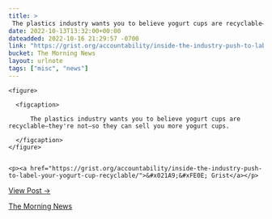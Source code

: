 ```yaml
---
title: > 
 The plastics industry wants you to believe yogurt cups are recyclable—they're not—so they can sell you more yogurt cups.
date: 2022-10-13T13:32:00+00:00
dateadded: 2022-10-16 21:29:57 -0700
link: "https://grist.org/accountability/inside-the-industry-push-to-label-your-yogurt-cup-recyclable/"
bucket: The Morning News
layout: urlnote
tags: ["misc", "news"]
--- 
```




  
    
  

  
    <figure>
      
      <figcaption>
        
          The plastics industry wants you to believe yogurt cups are recyclable—they're not—so they can sell you more yogurt cups.
        
      </figcaption>
    </figure>

    
    <p><a href="https://grist.org/accountability/inside-the-industry-push-to-label-your-yogurt-cup-recyclable/">&#x021A9;&#xFE0E; Grist</a></p>
    
  
  <p><a href="https://themorningnews.org/p/the-plastics-industry-wants-you-to-believe-yogurt-cups-are-recyclable">View Post &rarr;</a></p>



 <!-- end excerpt --> 
<div class='bucket'><a class='internal-link' href='/buckets/the-morning-news'>The Morning News</a></div> 
